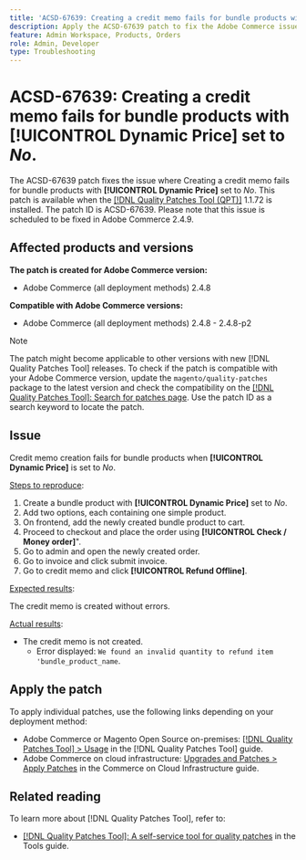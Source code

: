 ```yaml
---
title: 'ACSD-67639: Creating a credit memo fails for bundle products with **[!UICONTROL Dynamic Price]** set to *No*.'
description: Apply the ACSD-67639 patch to fix the Adobe Commerce issue where creating a credit memo fails for bundle products with **[!UICONTROL Dynamic Price]** set to *No*. Credit memos can now be created successfully without errors.
feature: Admin Workspace, Products, Orders
role: Admin, Developer
type: Troubleshooting
---
```


# ACSD-67639: Creating a credit memo fails for bundle products with **[!UICONTROL Dynamic Price]** set to *No*.

The ACSD-67639 patch fixes the issue where Creating a credit memo fails for bundle products with **[!UICONTROL Dynamic Price]** set to *No*. This patch is available when the [[!DNL Quality Patches Tool (QPT)]](/help/tools/quality-patches-tool/quality-patches-tool-to-self-serve-quality-patches.md) 1.1.72 is installed. The patch ID is ACSD-67639. Please note that this issue is scheduled to be fixed in Adobe Commerce 2.4.9.

## Affected products and versions

**The patch is created for Adobe Commerce version:**

* Adobe Commerce (all deployment methods) 2.4.8

**Compatible with Adobe Commerce versions:**

* Adobe Commerce (all deployment methods) 2.4.8 - 2.4.8-p2

>[!NOTE]
>
>The patch might become applicable to other versions with new [!DNL Quality Patches Tool] releases. To check if the patch is compatible with your Adobe Commerce version, update the `magento/quality-patches` package to the latest version and check the compatibility on the [[!DNL Quality Patches Tool]: Search for patches page](https://experienceleague.adobe.com/tools/commerce-quality-patches/index.html). Use the patch ID as a search keyword to locate the patch.

## Issue

Credit memo creation fails for bundle products when **[!UICONTROL Dynamic Price]** is set to *No*.

<u>Steps to reproduce</u>:

1. Create a bundle product with **[!UICONTROL Dynamic Price]** set to *No*.
1. Add two options, each containing one simple product.
1. On frontend, add the newly created bundle product to cart.
1. Proceed to checkout and place the order using **[!UICONTROL Check / Money order]**".
1. Go to admin and open the newly created order.
1. Go to invoice and click submit invoice.
1. Go to credit memo and click **[!UICONTROL Refund Offline]**.

<u>Expected results</u>:

The credit memo is created without errors.

<u>Actual results</u>:

* The credit memo is not created.
  * Error displayed: `We found an invalid quantity to refund item 'bundle_product_name`.

## Apply the patch

To apply individual patches, use the following links depending on your deployment method:

* Adobe Commerce or Magento Open Source on-premises: [[!DNL Quality Patches Tool] > Usage](/help/tools/quality-patches-tool/usage.md) in the [!DNL Quality Patches Tool] guide.
* Adobe Commerce on cloud infrastructure: [Upgrades and Patches > Apply Patches](https://experienceleague.adobe.com/docs/commerce-cloud-service/user-guide/develop/upgrade/apply-patches.html) in the Commerce on Cloud Infrastructure guide.

## Related reading

To learn more about [!DNL Quality Patches Tool], refer to:

* [[!DNL Quality Patches Tool]: A self-service tool for quality patches](/help/tools/quality-patches-tool/quality-patches-tool-to-self-serve-quality-patches.md) in the Tools guide.
